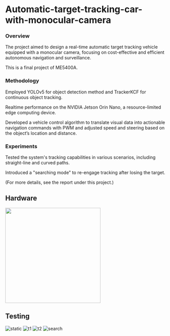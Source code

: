 # Automatic-target-tracking-car-with-monocular-camera

### Overview
The project aimed to design a real-time automatic target tracking vehicle equipped with a monocular camera, focusing on cost-effective and efficient autonomous navigation and surveillance.

This is a final project of ME5400A.

### Methodology
Employed YOLOv5 for object detection method and TrackerKCF for continuous object tracking.

Realtime performance on the NVIDIA Jetson Orin Nano, a resource-limited edge computing device.

Developed a vehicle control algorithm to translate visual data into actionable navigation commands with PWM and adjusted speed and steering based on the object’s location and distance.

### Experiments
Tested the system's tracking capabilities in various scenarios, including straight-line and curved paths.

Introduced a "searching mode" to re-engage tracking after losing the target.

(For more details, see the report under this project.)

## Hardware
<img src="[car](https://github.com/user-attachments/assets/5dd08c70-167f-402f-9a50-68895051c3d4)" width="300">



## Testing
![static](https://github.com/user-attachments/assets/9f29a970-38c5-4c96-bf0c-3855edac18e8)
![t1](https://github.com/user-attachments/assets/5acb21f2-b79b-4ba4-8ff8-4d0de0e74729)
![t2](https://github.com/user-attachments/assets/29d69c87-1430-420f-a196-29686d2a69e6)
![search](https://github.com/user-attachments/assets/da403e56-aabc-48fb-b94c-22533443555a)
